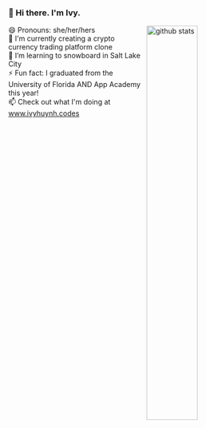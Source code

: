 ### 👋 Hi there. I'm Ivy. <br>

<img src="https://github-readme-stats.vercel.app/api?username=WellHelloIvy&show_icons=true&theme=gotham" alt="github stats" width="45%" align="right"/>

😄 Pronouns: she/her/hers <br>
🔭 I'm currently creating a crypto currency trading platform clone<br>
🌱 I’m learning to snowboard in Salt Lake City <br>
⚡ Fun fact: I graduated from the University of Florida AND App Academy this year! <br>
📫 Check out what I'm doing at www.ivyhuynh.codes <br>
